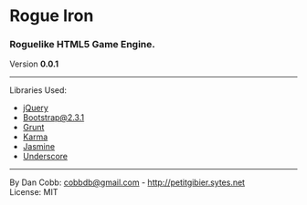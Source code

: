 # Rogue Iron
### Roguelike HTML5 Game Engine.
Version **0.0.1**

---
Libraries Used:

* [jQuery](http://www.jquery.com)
* [Bootstrap@2.3.1](http://bootstrapdocs.com/v2.3.1/docs/)
* [Grunt](http://gruntjs.com/)
* [Karma](http://http://karma-runner.github.io/0.10/index.html)
* [Jasmine](http://http://pivotal.github.io/jasmine/)
* [Underscore](http://underscorejs.org/)

---
By Dan Cobb: <cobbdb@gmail.com> - http://petitgibier.sytes.net  
License: MIT